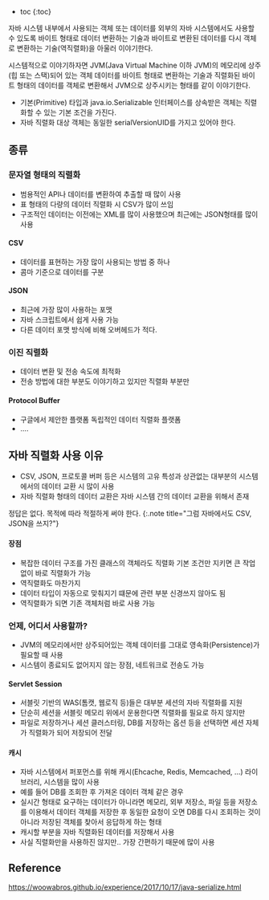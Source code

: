<!-- ---
layout: post
title: Serializable
category:
    - docs
    - java
description: >
    Java Serializable의 종류와 사용 이유에 대해
--- -->
<!-- blank -->
* toc
{:toc}

자바 시스템 내부에서 사용되는 객체 또는 데이터를 외부의 자바 시스템에서도 사용할 수 있도록 바이트 형태로 데이터 변환하는 기술과 바이트로 변환된 데이터를 다시 객체로 변환하는 기술(역직렬화)을 아울러 이야기한다.  

시스템적으로 이야기하자면 JVM(Java Virtual Machine 이하 JVM)의 메모리에 상주(힙 또는 스택)되어 있는 객체 데이터를 바이트 형태로 변환하는 기술과 직렬화된 바이트 형태의 데이터를 객체로 변환해서 JVM으로 상주시키는 형태를 같이 이야기한다.

* 기본(Primitive) 타입과 java.io.Serializable 인터페이스를 상속받은 객체는 직렬화할 수 있는 기본 조건을 가진다.
* 자바 직렬화 대상 객체는 동일한 serialVersionUID를 가지고 있어야 한다.


## 종류 

### 문자열 형태의 직렬화
* 범용적인 API나 데이터를 변환하여 추출할 때 많이 사용
* 표 형태의 다량의 데이터 직렬화 시 CSV가 많이 쓰임
* 구조적인 데이터는 이전에는 XML를 많이 사용했으며 최근에는 JSON형태를 많이 사용

#### CSV
* 데이터를 표현하는 가장 많이 사용되는 방법 중 하나
* 콤마 기준으로 데이터를 구분

#### JSON
* 최근에 가장 많이 사용하는 포맷
* 자바 스크립트에서 쉽게 사용 가능
* 다른 데이터 포맷 방식에 비해 오버헤드가 적다.

### 이진 직렬화
* 데이터 변환 및 전송 속도에 최적화
* 전송 방법에 대한 부분도 이야기하고 있지만 직렬화 부분만

#### Protocol Buffer
* 구글에서 제안한 플랫폼 독립적인 데이터 직렬화 플랫폼
* ....

## 자바 직렬화 사용 이유
* CSV, JSON, 프로토콜 버퍼 등은 시스템의 고유 특성과 상관없는 대부분의 시스템에서의 데이터 교환 시 많이 사용
* 자바 직렬화 형태의 데이터 교환은 자바 시스템 간의 데이터 교환을 위해서 존재

정답은 없다. 목적에 따라 적절하게 써야 한다.
{:.note title="그럼 자바에서도 CSV, JSON을 쓰지?"}

#### 장점
* 복잡한 데이터 구조를 가진 클래스의 객체라도 직렬화 기본 조건만 지키면 큰 작업 없이 바로 직렬화가 가능
* 역직렬화도 마찬가지
* 데이터 타입이 자동으로 맞춰지기 떄문에 관련 부분 신경쓰지 않아도 됨
* 역직렬화가 되면 기존 객체처럼 바로 사용 가능
  
### 언제, 어디서 사용할까?
* JVM의 메모리에서만 상주되어있는 객체 데이터를 그대로 영속화(Persistence)가 필요할 때 사용
* 시스템이 종료되도 없어지지 않는 장점, 네트워크로 전송도 가능

#### Servlet Session
* 서블릿 기반의 WAS(톰캣, 웹로직 등)들은 대부분 세션의 자바 직렬화를 지원
* 단순히 세션을 서블릿 메모리 위에서 운용한다면 직렬화를 필요로 하지 않지만
* 파일로 저장하거나 세션 클러스터링, DB를 저장하는 옵션 등을 선택하면 세션 자체가 직렬화가 되어 저장되어 전달

#### 캐시
* 자바 시스템에서 퍼포먼스를 위해 캐시(Ehcache, Redis, Memcached, ...) 라이브러리, 시스템을 많이 사용
* 예를 들어 DB를 조회한 후 가져온 데이터 객체 같은 경우
* 실시간 형태로 요구하는 데이터가 아니라면 메모리, 외부 저장소, 파일 등을 저장소를 이용해서 데이터 객체를 저장한 후 동일한 요청이 오면 DB를 다시 조회하는 것이 아니라 저장된 객체를 찾아서 응답하게 하는 형태
* 캐시할 부분을 자바 직렬화된 데이터를 저장해서 사용
* 사실 직렬화만을 사용하진 않지만.. 가장 간편하기 때문에 많이 사용

## Reference
<https://woowabros.github.io/experience/2017/10/17/java-serialize.html>